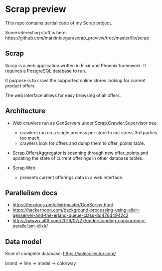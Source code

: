# Scrap preview

This repo contains partial code of my Scrap project.

Some interesting stuff is here: https://github.com/marcinbiegun/scrap_preview/tree/master/lib/scrap

## Scrap

Scrap is a web application written in Elixir and Phoenix framework. It
requires a PostgreSQL database to run.

It purpose is to crawl the supported online stores looking for current
product offers.

The web interface allows for easy browsing of all offers.

## Architecture

* Web crawlers run as GenServers under Scrap.Crawler.Supervisor tree
  * crawlers run on a single process per store to not stress 3rd parties too much,
  * crawlers look for offers and dump them to offer_points table.

* Scrap.OffersAggregator is scanning through new offer_points and
  updating the state of current offerings in other database
  tables.

* Scrap.Web
  * presents current offerings data in a web interface.

## Parallelism docs

* https://hexdocs.pm/elixir/master/GenServer.html
* https://hackernoon.com/background-processing-using-elixir-genserver-and-the-erlang-queue-class-8d476d4942c2
* https://www.culttt.com/2016/07/27/understanding-concurrency-parallelism-elixir/

## Data model

Kind of complete database: https://solecollector.com/

brand -> line -> model -> colorway


